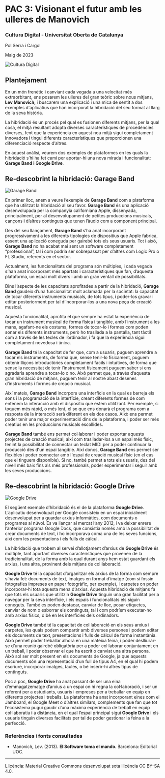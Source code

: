 # PAC 3: Visionant el futur amb les ulleres de Manovich

### Cultura Digital - Universitat Oberta de Catalunya


Pol Serra i Cargol

Maig de 2023


![Cultura Digital](https://www.teleinfo.mx/wp-content/uploads/2023/03/servidor-digital-sala-grunge.jpg)




## Plantejament


En un món frenètic i canviant cada vegada a una velocitat més extraorbitant, ens posarem les ulleres del gran teòric sobre nous mitjans, **Lev Manovich**, i buscarem una explicació i una mica de sentit a dos exemples d'aplicatius que han incorporat la hibridació del seu format al llarg de la seva història.

La hibridació és un procés pel qual es fusionen diferents mitjans, per la qual cosa, el mitjà resultant adopta diverses característiques de procedències diverses, fent que la experiència en aquest nou mitjà sigui completament innovadora i tingui diferents característiques que proporcionen una diferenciació respecte d’altres.

En aquest anàlisi, veurem dos exemples de plataformes en les quals la hibridació s’hi ha fet camí per aportar-hi una nova mirada i funcionalitat: **Garage Band** i **Google Drive**.


## Re-descobrint la hibridació: Garage Band

![Garage Band](https://i0.wp.com/www.alphr.com/wp-content/uploads/2020/01/How-to-Add-Echo-in-Garageband.jpg?fit=1000%2C563&ssl=1)

En primer lloc, anem a veure l’exemple de **Garage Band** com a plataforma que ha utilitzat la hibridació al seu favor. **Garage Band** és una aplicació desenvolupada per la companyia californiana Apple, dissenyada, principalment, per al desenvolupament de petites produccions musicals, cançons i d’altres continguts que tenen l’àudio com a component principal.


Des del seu llançament, **Garage Band** s’ha anat incorporant progressivament a les diferents tipologies de dispositius que Apple fabrica, essent una aplicació coneguda per gairebé tots els seus usuaris. Tot i això, **Garage Band** no ha acabat mai sent un software completament “professional”, tal i com podria ser sobrepassat per d’altres com Logic Pro o FL Studio, referents en el sector.


Actualment, les funcionalitats del programa són múltiples, i cada vegada s’han anat incorporant més apartats i característiques que fan, d’aquesta plataforma, un espai molt divers i amb un gran ventall de possibilitats. 


Dins l’aspecte de les capacitats aprofitades a partir de la hibridació, **Garage Band** gaudeix d’una funcionalitat molt aclamada per la societat: la capacitat de tocar diferents instruments musicals, de tots tipus, i poder-los gravar i editar posteriorment per tal d’incorporar-los a una nova peça de creació musical.

Aquesta funcionalitat, aprofita el que sempre ha estat la experiència de tocar un instrument musical de forma física i tangible, amb l’instrument a les mans, agafant-ne els costums, formes de tocar-lo i formes com poden sonar els diferents instruments, però ho trasllada a la pantalla, tant tàctil com a través de les tecles de l’ordinador, i fa que la experiència sigui completament novedosa i única. 


**Garage Band** té la capacitat de fer que, com a usuaris, puguem aprendre a tocar els instruments, de forma que, sense tenir-lo físicament, puguem obtenir lliçons introductòries completament fàcils i intuïtives, de forma que sense la necessitat de tenir l’instrument físicament puguem saber si ens agradaria aprendre a tocar-lo o no. Això permet que, a través d’aquesta gran hibridació de mitjans, puguem tenir al nostre abast desenes d’instruments i formes de creació musical.


Així mateix, **Garage Band** incorpora una interfície en la qual es barreja els sons i la programació de la interfície, creant diferents formes de com entenem la interacció amb el dispositiu que estem utilitzant. Per exemple, si toquem més ràpid, o més lent, el so que ens donarà el programa com a resposta de la interacció serà diferent en els dos casos. Això ens permet poder tenir una major experimentació dins de la plataforma, i poder ser més creatius en les produccions musicals escollides.

**Garage Band** també ens permet col·laborar i poder exportar aquests projectes de creació musical, així com traslladar-los a un espai més físic, tenint la possibilitat de connectar un teclat MIDI per a poder continuar la producció des d'un espai tangible. Així doncs, **Garage Band** ens permet ser flexibles i poder connectar amb l'espai de creació musical físic (en el cas que el tinguem disponible). Si no, també permet a tots els usuaris, des del nivell més baix fins als més professionals, poder experimentar i seguir amb les seves produccions.






## Re-descobrint la hibridació: Google Drive

![Google Drive](https://imagenes.20minutos.es/files/image_990_v3/files/fp/uploads/imagenes/2022/01/04/google-drive.r_d.820-462.png)

El següent exemple d’hibridació és el de la plataforma **Google Drive**. L’aplicatiu desenvolupat per Google consisteix en un espai inicialment desenvolupat per a guardar arxius informàtics, com documents o programes al núvol. Es va llançar al mercat l’any 2012, i va deixar enrere l’anterior programa Google Docs, que consistia només amb la possibilitat de crear documents de text, i ho incorporava coma una de les seves funcions, així com les presentacions i els fulls de càlcul.

La hibridació que trobem al servei d’allotjament d’arxius de **Google Drive** és múltiple, tant aportant diverses característiques que provenen de la tradicionalitat, de la forma amb la qual durant anys hem estat guardant els arxius, i una altra, provinent dels mitjans de col·laboració.

**Google Drive** té la capacitat d’organitzar els arxius de la forma com sempre s’havia fet: documents de text, imatges en format d’imatge (com si fossin fotografies impreses en paper fotogràfic, per exemple), i carpetes on poder incorporar-hi tota aquesta mena d’arxius. Aquesta hibridació de mitjans fa que tots els usuaris que utilitzin **Google Drive** tinguin una gran facilitat per a navegar per la seva interfície, i els espais i funcionalitats els siguin coneguts. També es poden destacar, canviar de lloc, posar etiquetes, canviar de nom o esborrar els continguts, tal i com podríem executar-ho amb arxius físics, o bé en les interfícies dels ordinadors.

**Google Drive** també té la capacitat de col·laboració en els seus arxius i carpetes, les quals podem compartir amb diverses persones i podem editar els documents de text, presentacions i fulls de càlcul de forma instantània. Això permet poder treballar alhora en una mateixa feina, i poder deslliurar-se d’una reunió gairebé obligatòria per a poder col·laborar conjuntament en un treball, i poder observar el que ha escrit o canviat una altra persona. Això sol ser molt present en els documents de Google, ja que aquests documents són una representació d’un full de tipus A4, en el qual hi podem escriure, incorporar imatges, taules, o bé inserir-hi altres tipus de continguts.

Poc a poc, **Google Drive** ha anat passant de ser una eina d’emmagatzematge d’arxius a un espai on hi regna la col·laboració, i ser un referent per a estudiants, usuaris i empreses per a treballar en equip en diferents projectes i treballs. La plataforma ha anat incorporant eines com el Jamboard, el Google Meet o d’altres similars, complements que fan que tot l’ecosistema pugui gaudir d’una màxima experiència de treball en equip col·laboratiu i a distància, en el qual l’espai principal sigui **Google Drive** i els usuaris tinguin diverses facilitats per tal de poder gestionar la feina a la perfecció. 




### Referències i fonts consultades

* Manovich, Lev. (2013). **El Software toma el mando**. Barcelona: Editorial UOC. 


----

Llicència: Material Creative Commons desenvolupat sota llicència CC BY-SA 4.0.
